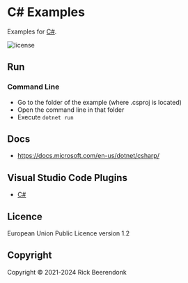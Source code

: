 # C# Examples

Examples for [C#](https://docs.microsoft.com/en-us/dotnet/csharp/).

![license](https://img.shields.io/github/license/rickbeerendonk/csharp-examples.svg)

## Run

### Command Line

- Go to the folder of the example (where .csproj is located)
- Open the command line in that folder
- Execute `dotnet run`

## Docs

- <https://docs.microsoft.com/en-us/dotnet/csharp/>

## Visual Studio Code Plugins

- [C#](https://marketplace.visualstudio.com/items?itemName=ms-dotnettools.csharp)

## Licence

European Union Public Licence version 1.2

## Copyright

Copyright © 2021-2024 Rick Beerendonk
